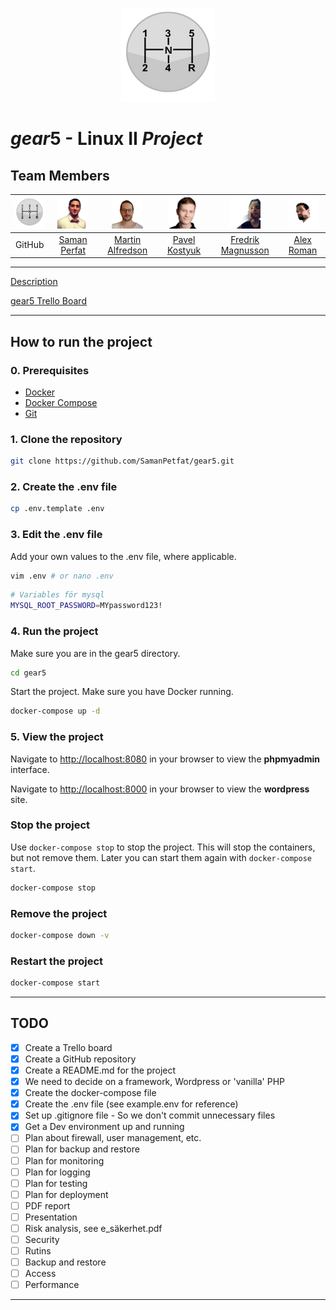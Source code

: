 <p align="center">
    <img src="img/stick-shift.png" width="150" height="150">
</p>

# *gear*5 - Linux II *Project*

## Team Members

| <img src="img/stick-shift.png" width="50" height="50"> | <img src="img/Saman_Petfat.png" width="50" height="50"> | <img src="img/Martin_Alfredson.png" width="50" height="50"> | <img src="img/Pavel_Kostyuk.png" width="50" height="50"> | <img src="img/Fredrik_Magnusson_no_bg.png" width="50" height="50"> | <img src="img/Alex_Roman.png" width="50" height="50"> |
| :---: | :---: | :---: | :---: | :---: | :---: |
| GitHub | [Saman Perfat](https://github.com/SamanPetfat) | [Martin Alfredson](https://github.com/maal2202) | [Pavel Kostyuk](https://github.com/PavelKostyuk) | [Fredrik Magnusson](https://github.com/mindriddler) | [Alex Roman](https://github.com/AlexRoman777) |

---

[Description](assignment.md)

[gear5 Trello Board](https://trello.com/b/HF9T6NHr/gear5)

---

## How to run the project

### 0. Prerequisites

- [Docker](https://docs.docker.com/get-docker/)
- [Docker Compose](https://docs.docker.com/compose/install/)
- [Git](https://git-scm.com/downloads)

### 1. Clone the repository

```bash
git clone https://github.com/SamanPetfat/gear5.git
```

### 2. Create the .env file

```bash
cp .env.template .env
```

### 3. Edit the .env file

Add your own values to the .env file, where applicable.

```bash
vim .env # or nano .env
```

```bash
# Variables för mysql
MYSQL_ROOT_PASSWORD=MYpassword123!            
```

### 4. Run the project

Make sure you are in the gear5 directory.

```bash
cd gear5
```

Start the project. Make sure you have Docker running.

```bash
docker-compose up -d
```

### 5. View the project

Navigate to [http://localhost:8080](http://localhost:8080) in your browser to view the **phpmyadmin** interface.

Navigate to [http://localhost:8000](http://localhost:8000) in your browser to view the **wordpress** site.

### Stop the project

Use `docker-compose stop` to stop the project. This will stop the containers, but not remove them. Later you can start them again with `docker-compose start`.

```bash
docker-compose stop
```

### Remove the project

```bash
docker-compose down -v
```

### Restart the project

```bash
docker-compose start
```

---

## TODO

- [x] Create a Trello board
- [x] Create a GitHub repository
- [x] Create a README.md for the project
- [x] We need to decide on a framework, Wordpress or 'vanilla' PHP
- [x] Create the docker-compose file
- [x] Create the .env file (see example.env for reference)
- [x] Set up .gitignore file - So we don't commit unnecessary files
- [x] Get a Dev environment up and running
- [ ] Plan about firewall, user management, etc.
- [ ] Plan for backup and restore
- [ ] Plan for monitoring
- [ ] Plan for logging
- [ ] Plan for testing
- [ ] Plan for deployment
- [ ] PDF report
- [ ] Presentation
- [ ] Risk analysis, see e_säkerhet.pdf
- [ ] Security
- [ ] Rutins
- [ ] Backup and restore
- [ ] Access
- [ ] Performance

---
